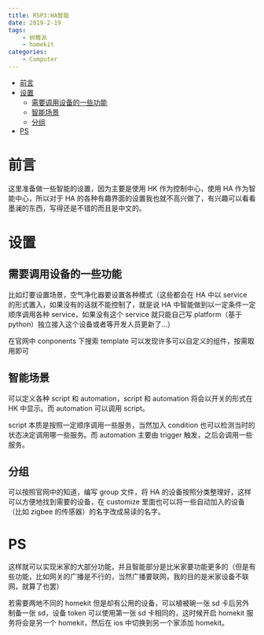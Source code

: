 ```yaml
---
title: RSP3:HA智能
date: 2019-2-19
tags:
    - 树莓派
    - homekit
categories:
    - Computer
---
```


- [前言](#前言)
- [设置](#设置)
  - [需要调用设备的一些功能](#需要调用设备的一些功能)
  - [智能场景](#智能场景)
  - [分组](#分组)
- [PS](#ps)

# 前言

这里准备做一些智能的设置，因为主要是使用 HK 作为控制中心，使用 HA 作为智能中心，所以对于 HA 的各种有趣界面的设置我也就不高兴做了，有兴趣可以看看墨澜的东西，写得还是不错的而且是中文的。

# 设置

## 需要调用设备的一些功能

比如灯要设置场景，空气净化器要设置各种模式（这些都会在 HA 中以 service 的形式置入，如果没有的话就不能控制了，就是说 HA 中智能做到以一定条件一定顺序调用各种 service，如果没有这个 service 就只能自己写 platform（基于 python）独立接入这个设备或者等开发人员更新了...）

在官网中 conponents 下搜索 template 可以发现许多可以自定义的组件，按需取用即可

## 智能场景

可以定义各种 script 和 automation，script 和 automation 将会以开关的形式在 HK 中显示。而 automation 可以调用 script。

script 本质是按照一定顺序调用一些服务，当然加入 condition 也可以检测当时的状态决定调用哪一些服务。而 automation 主要由 trigger 触发，之后会调用一些服务。

## 分组

可以按照官网中的知道，编写 group 文件，将 HA 的设备按照分类整理好，这样可以方便地找到需要的设备，在 customize 里面也可以将一些自动加入的设备（比如 zigbee 的传感器）的名字改成易读的名字。

# PS

这样就可以实现米家的大部分功能，并且智能部分是比米家要功能更多的（但是有些功能，比如网关的广播是不行的，当然广播要联网，我的目的是米家设备不联网，就算了也罢）

若需要两地不同的 homekit 但是却有公用的设备，可以植被碗一张 sd 卡后另外制备一张 sd，设备 token 可以使用第一张 sd 卡相同的，这时候开启 homekit 服务将会是另一个 homekit，然后在 ios 中切换到另一个家添加 homekit。
